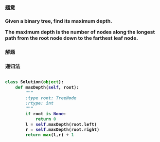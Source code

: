 
<h3>题意<h3>
<p>
Given a binary tree, find its maximum depth.

The maximum depth is the number of nodes along the longest path from the root node down to the farthest leaf node.
<p>

<h3>解题<h3>
<p>递归法<p>

```python

class Solution(object):
    def maxDepth(self, root):
        """
        :type root: TreeNode
        :rtype: int
        """
        if root is None:
            return 0
        l = self.maxDepth(root.left)
        r = self.maxDepth(root.right)
        return max(l,r) + 1
```
